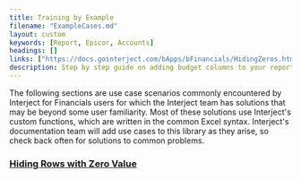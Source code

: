 ```yaml
---
title: Training by Example
filename: "ExampleCases.md"
layout: custom
keywords: [Report, Epicor, Accounts]
headings: []
links: ["https://docs.gointerject.com/bApps/bFinancials/HidingZeros.html"]
description: Step by step guide on adding budget columns to your report templates.
---
```


The following sections are use case scenarios commonly encountered by Interject for Financials users for which the Interject team has solutions that may be beyond some user familiarity. Most of these solutions use Interject's custom functions, which are written in the common Excel syntax. Interject's documentation team will add use cases to this library as they arise, so check back often for solutions to common problems.


 <h3><a href="https://docs.gointerject.com/bApps/bFinancials/HidingZeros.html">Hiding Rows with Zero Value</a></h3>

